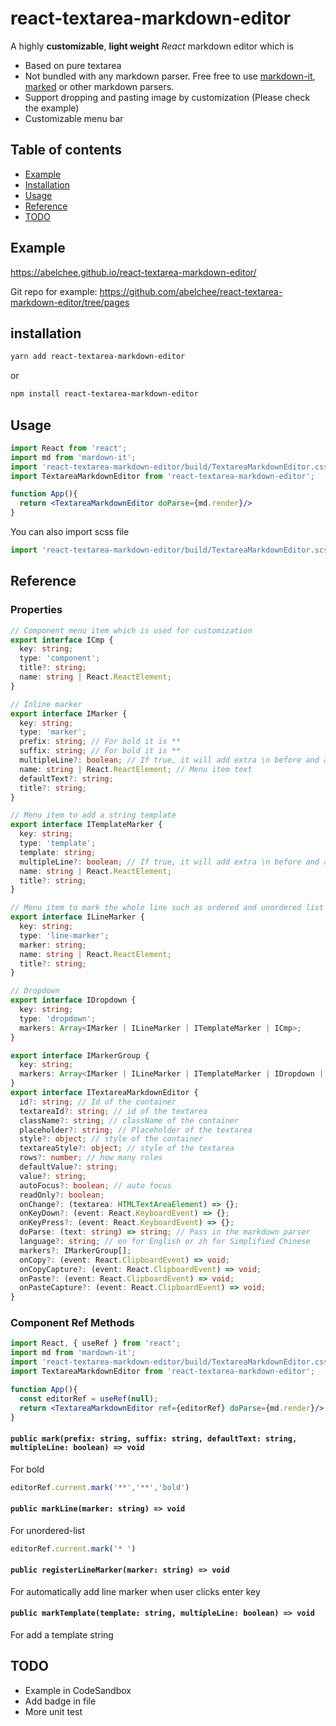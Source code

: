 # react-textarea-markdown-editor
A highly **customizable**, **light weight** *React* markdown editor which is
* Based on pure textarea
* Not bundled with any markdown parser. Free free to use [markdown-it](https://www.npmjs.com/package/markdown-it), [marked](https://www.npmjs.com/package/marked) or other markdown parsers.
* Support dropping and pasting image by customization (Please check the example)
* Customizable menu bar

## Table of contents
* [Example](#example)
* [Installation](#installation)
* [Usage](#usage)
* [Reference](#reference)
* [TODO](#todo)


## Example
https://abelchee.github.io/react-textarea-markdown-editor/

Git repo for example: https://github.com/abelchee/react-textarea-markdown-editor/tree/pages

## installation
```bash
yarn add react-textarea-markdown-editor
```
or
```bash
npm install react-textarea-markdown-editor
```

## Usage
```jsx harmony
import React from 'react';
import md from 'mardown-it';
import 'react-textarea-markdown-editor/build/TextareaMarkdownEditor.css';
import TextareaMarkdownEditor from 'react-textarea-markdown-editor';

function App(){
  return <TextareaMarkdownEditor doParse={md.render}/>
}

```

You can also import scss file
```typescript
import 'react-textarea-markdown-editor/build/TextareaMarkdownEditor.scss';
```

## Reference
### Properties
```typescript
// Component menu item which is used for customization
export interface ICmp {
  key: string;
  type: 'component';
  title?: string;
  name: string | React.ReactElement;
}

// Inline marker
export interface IMarker {
  key: string;
  type: 'marker';
  prefix: string; // For bold it is **
  suffix: string; // For bold it is **
  multipleLine?: boolean; // If true, it will add extra \n before and after the prefix and suffix
  name: string | React.ReactElement; // Menu item text
  defaultText?: string;
  title?: string;
}

// Menu item to add a string template
export interface ITemplateMarker {
  key: string;
  type: 'template';
  template: string;
  multipleLine?: boolean; // If true, it will add extra \n before and after the template
  name: string | React.ReactElement;
  title?: string;
}

// Menu item to mark the whole line such as ordered and unordered list
export interface ILineMarker {
  key: string;
  type: 'line-marker';
  marker: string;
  name: string | React.ReactElement;
  title?: string;
}

// Dropdown
export interface IDropdown {
  key: string;
  type: 'dropdown';
  markers: Array<IMarker | ILineMarker | ITemplateMarker | ICmp>;
}

export interface IMarkerGroup {
  key: string;
  markers: Array<IMarker | ILineMarker | ITemplateMarker | IDropdown | ICmp>;
}
export interface ITextareaMarkdownEditor {
  id?: string; // Id of the container
  textareaId?: string; // id of the textarea
  className?: string; // className of the container
  placeholder?: string; // Placeholder of the textarea
  style?: object; // style of the container
  textareaStyle?: object; // style of the textarea
  rows?: number; // how many roles
  defaultValue?: string;
  value?: string;
  autoFocus?: boolean; // auto focus
  readOnly?: boolean; 
  onChange?: (textarea: HTMLTextAreaElement) => {};
  onKeyDown?: (event: React.KeyboardEvent) => {};
  onKeyPress?: (event: React.KeyboardEvent) => {};
  doParse: (text: string) => string; // Pass in the markdown parser
  language?: string; // en for English or zh for Simplified Chinese
  markers?: IMarkerGroup[];
  onCopy?: (event: React.ClipboardEvent) => void;
  onCopyCapture?: (event: React.ClipboardEvent) => void;
  onPaste?: (event: React.ClipboardEvent) => void;
  onPasteCapture?: (event: React.ClipboardEvent) => void;
}
```

### Component Ref Methods
```jsx harmony
import React, { useRef } from 'react';
import md from 'mardown-it';
import 'react-textarea-markdown-editor/build/TextareaMarkdownEditor.css';
import TextareaMarkdownEditor from 'react-textarea-markdown-editor';

function App(){
  const editorRef = useRef(null);
  return <TextareaMarkdownEditor ref={editorRef} doParse={md.render}/>
}

```
#### `public mark(prefix: string, suffix: string, defaultText: string, multipleLine: boolean) => void`
For bold
```typescript
editorRef.current.mark('**','**','bold')
```
#### `public markLine(marker: string) => void`
For unordered-list
```typescript
editorRef.current.mark('* ')
```
#### `public registerLineMarker(marker: string) => void`
For automatically add line marker when user clicks enter key
#### `public markTemplate(template: string, multipleLine: boolean) => void`
For add a template string

## TODO
* Example in CodeSandbox
* Add badge in file
* More unit test